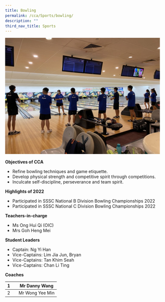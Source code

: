 ```yaml
---
title: Bowling
permalink: /cca/Sports/bowling/
description: ""
third_nav_title: Sports
---
```

![](/images/IMG_2344-1024x768.jpg)


**Objectives of CCA**

*   Refine bowling techniques and game etiquette.
*   Develop physical strength and competitive spirit through competitions.
*   Inculcate self-discipline, perseverance and team spirit.

**Highlights of 2022**

*   Participated in SSSC National B Division Bowling Championships 2022
*   Participated in SSSC National C Division Bowling Championships 2022

**Teachers-in-charge**
* Ms Ong Hui Qi (OIC)
* Mrs Goh Heng Mei 



**Student Leaders**
* Captain: Ng Yi Han
* Vice-Captains: Lim Jia Jun, Bryan
* Vice-Captains: Tan Khim Seah
* Vice-Captains: Chan Li Ting



**Coaches**


| 1 |  | Mr Danny Wang |
| -------- | -------- | -------- |
| 2    |     |  Mr Wong Yee Min     |